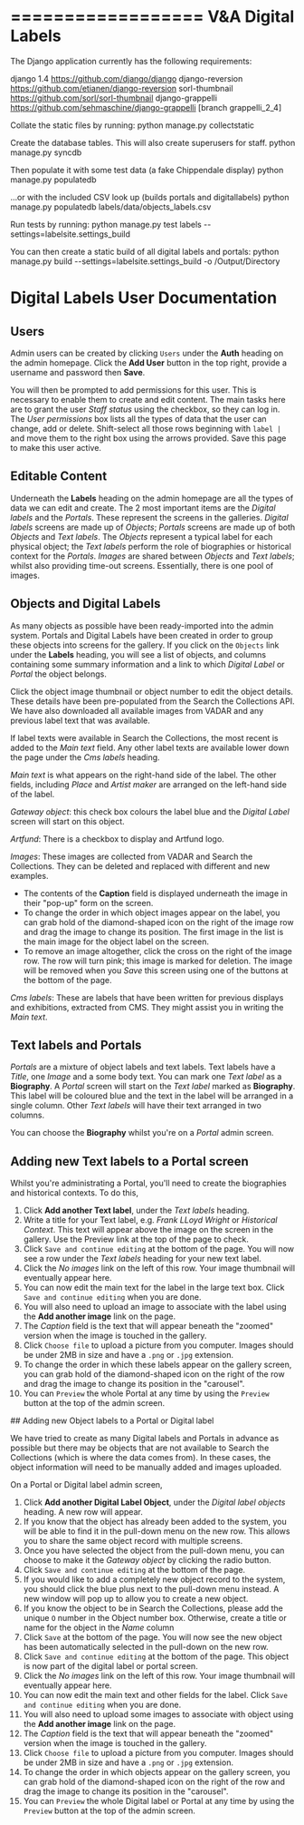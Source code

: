 ==================
V&A Digital Labels
==================

The Django application currently has the following requirements:

django 1.4 https://github.com/django/django
django-reversion https://github.com/etianen/django-reversion
sorl-thumbnail https://github.com/sorl/sorl-thumbnail
django-grappelli https://github.com/sehmaschine/django-grappelli [branch grappelli_2_4]

Collate the static files by running:
    python manage.py collectstatic

Create the database tables. This will also create superusers for staff.
    python manage.py syncdb

Then populate it with some test data (a fake Chippendale display)
    python manage.py populatedb
    
…or with the included CSV look up (builds portals and digitallabels)
    python manage.py populatedb labels/data/objects_labels.csv  
    
Run tests by running:
    python manage.py test labels --settings=labelsite.settings_build
	 
You can then create a static build of all digital labels and portals:
    python manage.py build --settings=labelsite.settings_build -o /Output/Directory

# Digital Labels User Documentation

## Users

Admin users can be created by clicking `Users` under the __Auth__ heading on the admin homepage. Click the __Add User__ button in the top right, provide a username and password then __Save__.

You will then be prompted to add permissions for this user. This is necessary to enable them to create and edit content. The main tasks here are to grant the user _Staff status_ using the checkbox, so they can log in. The _User permissions_ box lists all the types of data that the user can change, add or delete. Shift-select all those rows beginning with `label |` and move them to the right box using the arrows provided. Save this page to make this user active.

## Editable Content

Underneath the __Labels__ heading on the admin homepage are all the types of data we can edit and create. The 2 most important items are the _Digital labels_ and the _Portals_. These represent the screens in the galleries. _Digital labels_ screens are made up of _Objects_; _Portals_ screens are made up of both _Objects_ and _Text labels_. The _Objects_ represent a typical label for each physical object; the _Text labels_ perform the role of biographies or historical context for the _Portals_. _Images_ are shared between _Objects_ and _Text labels_; whilst also providing time-out screens. Essentially, there is one pool of images.

## Objects and Digital Labels

As many objects as possible have been ready-imported into the admin system. Portals and Digital Labels have been created in order to group these objects into screens for the gallery. If you click on the `Objects` link under the __Labels__ heading, you will see a list of objects, and columns containing some summary information and a link to which _Digital Label_ or _Portal_ the object belongs.

Click the object image thumbnail or object number to edit the object details. These details have been pre-populated from the Search the Collections API. We have also downloaded all available images from VADAR and any previous label text that was available. 

If label texts were available in Search the Collections, the most recent is added to the _Main text_ field. Any other label texts are available lower down the page under the _Cms labels_ heading.

_Main text_ is what appears on the right-hand side of the label. The other fields, including _Place_ and _Artist maker_ are arranged on the left-hand side of the label.

_Gateway object_: this check box colours the label blue and the _Digital Label_ screen will start on this object.

_Artfund_: There is a checkbox to display and Artfund logo. 

_Images_: These images are collected from VADAR and Search the Collections. They can be deleted and replaced with different and new examples. 
- The contents of the __Caption__ field is displayed underneath the image in their "pop-up" form on the screen.
- To change the order in which object images appear on the label, you can grab hold of the diamond-shaped icon on the right of the image row and drag the image to change its position. The first image in the list is the main image for the object label on the screen.
- To remove an image altogether, click the cross on the right of the image row. The row will turn pink; this image is marked for deletion. The image will be removed when you _Save_ this screen using one of the buttons at the bottom of the page.

_Cms labels_: These are labels that have been written for previous displays and exhibitions, extracted from CMS. They might assist you in writing the _Main text_.


## Text labels and Portals

_Portals_ are a mixture of object labels and text labels. Text labels have a _Title_,  one _Image_ and a some body text. You can mark one _Text label_ as a __Biography__. A _Portal_ screen will start on the _Text label_ marked as __Biography__.  This label will be coloured blue and the text in the label will be arranged in a single column. Other _Text labels_ will have their text arranged in two columns.

You can choose the __Biography__ whilst you're on a _Portal_ admin screen.

## Adding new Text labels to a Portal screen

Whilst you're administrating a Portal, you'll need to create the biographies and historical contexts. To do this,

1. Click __Add another Text label__, under the _Text labels_ heading.
2. Write a title for your Text label, e.g. _Frank LLoyd Wright_ or _Historical Context_. This text will appear above the image on the screen in the gallery. Use the Preview link at the top of the page to check.
3. Click `Save and continue editing` at the bottom of the page. You will now see a row under the _Text labels_ heading for your new text label.
4. Click the _No images_ link on the left of this row. Your image thumbnail will eventually appear here.
5. You can now edit the main text for the label in the large text box. Click `Save and continue editing` when you are done.
6. You will also need to upload an image to associate with the label using the __Add another image__ link on the page.
7. The _Caption_ field is the text that will appear beneath the "zoomed" version when the image is touched in the gallery.
8. Click `Choose file` to upload a picture from you computer. Images should be under 2MB in size and have a `.png` or `.jpg` extension.
9. To change the order in which these labels appear on the gallery screen, you can grab hold of the diamond-shaped icon on the right of the row and drag the image to change its position in the "carousel".
10. You can `Preview` the whole Portal at any time by using the `Preview` button at the top of the admin screen.

## Adding new Object labels to a Portal or Digital label

We have tried to create as many Digital labels and Portals in advance as possible but there may be objects that are not available to Search the Collections (which is where the data comes from). In these cases, the object information will need to be manually added and images uploaded.

On a Portal or Digital label admin screen,

1. Click __Add another Digital Label Object__, under the _Digital label objects_ heading. A new row will appear.
2. If you know that the object has already been added to the system, you will be able to find it in the pull-down menu on the new row. This allows you to share the same object record with multiple screens.
3. Once you have selected the object from the pull-down menu, you can choose to make it the _Gateway object_ by clicking the radio button.
4. Click `Save and continue editing` at the bottom of the page.
5. If you would like to add a completely new object record to the system, you should click the blue plus next to the pull-down menu instead. A new window will pop up to allow you to create a new object.
6. If you know the object to be in Search the Collections, please add the unique `O` number in the Object number box. Otherwise, create a title or name for the object in the _Name_ column
3. Click `Save` at the bottom of the page. You will now see the new object has been automatically selected in the pull-down on the new row.
4. Click `Save and continue editing` at the bottom of the page. This object is now part of the digital label or portal screen.
4. Click the _No images_ link on the left of this row. Your image thumbnail will eventually appear here.
5. You can now edit the main text and other fields for the label. Click `Save and continue editing` when you are done.
6. You will also need to upload some images to associate with object using the __Add another image__ link on the page.
7. The _Caption_ field is the text that will appear beneath the "zoomed" version when the image is touched in the gallery.
8. Click `Choose file` to upload a picture from you computer. Images should be under 2MB in size and have a `.png` or `.jpg` extension.
9. To change the order in which objects appear on the gallery screen, you can grab hold of the diamond-shaped icon on the right of the row and drag the image to change its position in the "carousel".
10. You can `Preview` the whole Digital label or  Portal at any time by using the `Preview` button at the top of the admin screen.
    